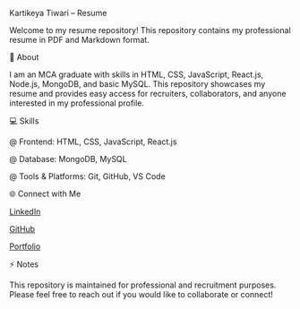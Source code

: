 Kartikeya Tiwari – Resume

Welcome to my resume repository! This repository contains my professional resume in PDF and Markdown format.

📄 About

I am an MCA graduate with skills in HTML, CSS, JavaScript, React.js, Node.js, MongoDB, and basic MySQL.
This repository showcases my resume and provides easy access for recruiters, collaborators, and anyone interested in my professional profile.

💻 Skills

@ Frontend: HTML, CSS, JavaScript, React.js

@ Database: MongoDB, MySQL

@ Tools & Platforms: Git, GitHub, VS Code

🌐 Connect with Me

[LinkedIn](https://www.linkedin.com/in/kartikeya-tiwari-87993022a/)

[GitHub](https://github.com/kartikeya5600)

[Portfolio](https://github.com/kartikeya5600/portfolio-/tree/main)

⚡ Notes

This repository is maintained for professional and recruitment purposes. Please feel free to reach out if you would like to collaborate or connect!
